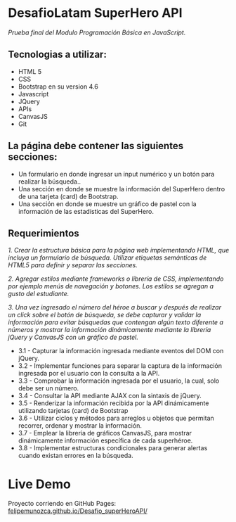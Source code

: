 # DesafioLatam SuperHero API
_Prueba final del Modulo Programación Básica en JavaScript._

## Tecnologias a utilizar:
* HTML 5
* CSS
* Bootstrap en su version 4.6
* Javascript
* JQuery
* APIs
* CanvasJS
* Git

## La página debe contener las siguientes secciones:
* Un formulario en donde ingresar un input numérico y un botón para realizar la búsqueda..
* Una sección en donde se muestre la información del SuperHero dentro de una tarjeta (card) de Bootstrap.
* Una sección en donde se muestre un gráfico de pastel con la información de las estadísticas del SuperHero.


## Requerimientos
_1. Crear la estructura básica para la página web implementando HTML, que incluya un formulario de búsqueda. Utilizar etiquetas semánticas de HTML5 para definir y separar las secciones._

_2. Agregar estilos mediante frameworks o librería de CSS, implementando por ejemplo menús de navegación y botones. Los estilos se agregan a gusto del estudiante._

_3. Una vez ingresado el número del héroe a buscar y después de realizar un click sobre el botón de búsqueda, se debe capturar y validar la información para evitar búsquedas que contengan algún texto diferente a números y mostrar la información dinámicamente mediante la librería jQuery y CanvasJS con un gráfico de pastel._
* 3.1 - Capturar la información ingresada mediante eventos del DOM con jQuery.
* 3.2 - Implementar funciones para separar la captura de la información ingresada por el usuario con la consulta a la API.
* 3.3 - Comprobar la información ingresada por el usuario, la cual, solo debe ser un número.
* 3.4 - Consultar la API mediante AJAX con la sintaxis de jQuery.
* 3.5 - Renderizar la información recibida por la API dinámicamente utilizando tarjetas (card) de Bootstrap
* 3.6 - Utilizar ciclos y métodos para arreglos u objetos que permitan recorrer, ordenar y mostrar la información.
* 3.7 - Emplear la librería de gráficos CanvasJS, para mostrar dinámicamente información específica de cada superhéroe.
* 3.8 - Implementar estructuras condicionales para generar alertas cuando existan errores en la búsqueda.


# Live Demo
Proyecto corriendo en GitHub Pages:  [felipemunozca.github.io/Desafio_superHeroAPI/](https://felipemunozca.github.io/Desafio_superHeroAPI/)

